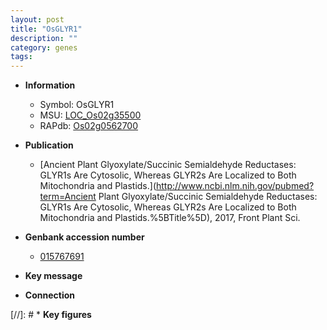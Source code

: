 ```yaml
---
layout: post
title: "OsGLYR1"
description: ""
category: genes
tags: 
---
```


* **Information**  
    + Symbol: OsGLYR1  
    + MSU: [LOC_Os02g35500](http://rice.uga.edu/cgi-bin/ORF_infopage.cgi?orf=LOC_Os02g35500)  
    + RAPdb: [Os02g0562700](http://rapdb.dna.affrc.go.jp/viewer/gbrowse_details/irgsp1?name=Os02g0562700)  

* **Publication**  
    + [Ancient Plant Glyoxylate/Succinic Semialdehyde Reductases: GLYR1s Are Cytosolic, Whereas GLYR2s Are Localized to Both Mitochondria and Plastids.](http://www.ncbi.nlm.nih.gov/pubmed?term=Ancient Plant Glyoxylate/Succinic Semialdehyde Reductases: GLYR1s Are Cytosolic, Whereas GLYR2s Are Localized to Both Mitochondria and Plastids.%5BTitle%5D), 2017, Front Plant Sci.

* **Genbank accession number**  
    + [015767691](http://www.ncbi.nlm.nih.gov/nuccore/015767691)

* **Key message**  

* **Connection**  

[//]: # * **Key figures**  


